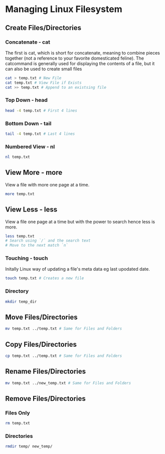 # Managing Linux Filesystem

## Create Files/Directories

### Concatenate - cat

The first is cat, which is short for concatenate, meaning to combine pieces
together (not a reference to your favorite domesticated feline). The catcommand is
generally used for displaying the contents of a file, but it can also be used to create
small files

```zsh
cat > temp.txt # New File
cat temp.txt # View File if Exists
cat >> temp.txt # Append to an existsing file
```

### Top Down - head

```zsh
head -4 temp.txt # First 4 lines
```

### Bottom Down - tail

```zsh
tail -4 temp.txt # Last 4 lines
```

### Numbered View - nl

```zsh
nl temp.txt
```

## View More - more

View a file with more one page at a time.

```zsh
more temp.txt
```

## View Less - less

View a file one page at a time but with the power to search hence less is more.

```zsh
less temp.txt
# Search using `/` and the search text 
# Move to the next match `n`
```


### Touching - touch

Initally Linux way of updating a file's meta data eg last upodated date.

```zsh
touch temp.txt # Creates a new file 
```

### Directory

```zsh
mkdir temp_dir
```

## Move Files/Directories

```zsh
mv temp.txt ../temp.txt # Same for Files and Folders
```

## Copy Files/Directories

```zsh
cp temp.txt ../temp.txt # Same for Files and Folders
```

## Rename Files/Directories

```zsh
mv temp.txt ../new_temp.txt # Same for Files and Folders
```

## Remove Files/Directories

### Files Only

```zsh
rm temp.txt
```

### Directories

```zsh
rmdir temp/ new_temp/
```

